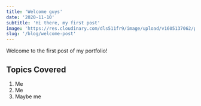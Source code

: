 ```yaml
---
title: 'Welcome guys'
date: '2020-11-10'
subtitle: 'Hi there, my first post'
image: 'https://res.cloudinary.com/dls511fr9/image/upload/v1605137062/portfolio/blog/welcome-post.jpg'
slug: '/blog/welcome-post'
---
```


Welcome to the first post of my portfolio!

## Topics Covered

1. Me
2. Me
3. Maybe me

